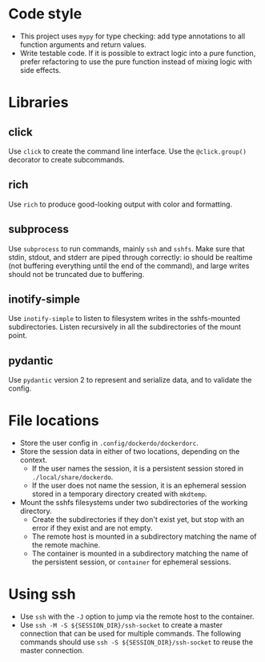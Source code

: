 # Code style

- This project uses `mypy` for type checking: add type annotations to all function arguments and return values.
- Write testable code. If it is possible to extract logic into a pure function, prefer refactoring to use the pure function instead of mixing logic with side effects.

# Libraries

## click

Use `click` to create the command line interface.
Use the `@click.group()` decorator to create subcommands.

## rich

Use `rich` to produce good-looking output with color and formatting.

## subprocess

Use `subprocess` to run commands, mainly `ssh` and `sshfs`.
Make sure that stdin, stdout, and stderr are piped through correctly: io should be realtime (not buffering everything until the end of the command), and large writes should not be truncated due to buffering.

## inotify-simple

Use `inotify-simple` to listen to filesystem writes in the sshfs-mounted subdirectories.
Listen recursively in all the subdirectories of the mount point.

## pydantic

Use `pydantic` version 2 to represent and serialize data, and to validate the config.



# File locations

- Store the user config in `.config/dockerdo/dockerdorc`.
- Store the session data in either of two locations, depending on the context.
    - If the user names the session, it is a persistent session stored in `./local/share/dockerdo`.
    - If the user does not name the session, it is an ephemeral session stored in a temporary directory created with `mkdtemp`.
- Mount the sshfs filesystems under two subdirectories of the working directory.
    - Create the subdirectories if they don't exist yet, but stop with an error if they exist and are not empty.
    - The remote host is mounted in a subdirectory matching the name of the remote machine.
    - The container is mounted in a subdirectory matching the name of the persistent session, or `container` for ephemeral sessions.


# Using ssh

- Use `ssh` with the `-J` option to jump via the remote host to the container.
- Use `ssh -M -S ${SESSION_DIR}/ssh-socket` to create a master connection that can be used for multiple commands.
  The following commands should use `ssh -S ${SESSION_DIR}/ssh-socket` to reuse the master connection.
